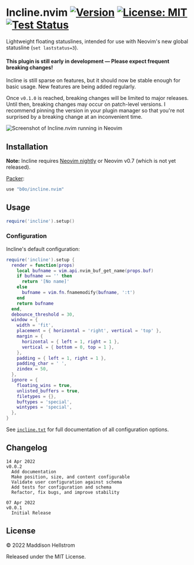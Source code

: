 # Incline.nvim [![Version](https://img.shields.io/github/v/tag/b0o/incline.nvim?style=flat&color=yellow&label=version&sort=semver)](https://github.com/b0o/incline.nvim/releases) [![License: MIT](https://img.shields.io/github/license/b0o/incline.nvim?style=flat&color=green)](https://mit-license.org) [![Test Status](https://img.shields.io/github/workflow/status/b0o/incline.nvim/test?label=tests)](https://github.com/b0o/incline.nvim/actions/workflows/test.yaml)

Lightweight floating statuslines, intended for use with Neovim's new global statusline (`set laststatus=3`).

#### This plugin is still early in development &mdash; Please expect frequent breaking changes!

Incline is still sparse on features, but it should now be stable enough for basic usage. New features are being added regularly.

Once `v0.1.0` is reached, breaking changes will be limited to major releases. Until then, breaking changes may occur on patch-level versions.
I recommend pinning the version in your plugin manager so that you're not surprised by a breaking change at an inconvenient time.

![Screenshot of Incline.nvim running in Neovim](https://user-images.githubusercontent.com/21299126/162644089-7f1ff22b-dedf-4bbf-a0ac-6dc6bf2f602b.png)

## Installation

**Note:** Incline requires [Neovim nightly](https://github.com/neovim/neovim/releases/tag/nightly) or Neovim v0.7 (which is not yet released).

[Packer](https://github.com/wbthomason/packer.nvim):

```lua
use "b0o/incline.nvim"
```

## Usage

```lua
require('incline').setup()
```

### Configuration

Incline's default configuration:

```lua
require('incline').setup {
  render = function(props)
    local bufname = vim.api.nvim_buf_get_name(props.buf)
    if bufname == '' then
      return '[No name]'
    else
      bufname = vim.fn.fnamemodify(bufname, ':t')
    end
    return bufname
  end,
  debounce_threshold = 30,
  window = {
    width = 'fit',
    placement = { horizontal = 'right', vertical = 'top' },
    margin = {
      horizontal = { left = 1, right = 1 },
      vertical = { bottom = 0, top = 1 },
    },
    padding = { left = 1, right = 1 },
    padding_char = ' ',
    zindex = 50,
  },
  ignore = {
    floating_wins = true,
    unlisted_buffers = true,
    filetypes = {},
    buftypes = 'special',
    wintypes = 'special',
  },
}
```

See [`incline.txt`](https://github.com/b0o/incline.nvim/blob/main/doc/incline.txt) for full documentation of all configuration options.

## Changelog

```
14 Apr 2022                                                             v0.0.2
  Add documentation
  Make position, size, and content configurable
  Validate user configuration against schema
  Add tests for configuration and schema
  Refactor, fix bugs, and improve stability

07 Apr 2022                                                             v0.0.1
  Initial Release
```

## License

&copy; 2022 Maddison Hellstrom

Released under the MIT License.
